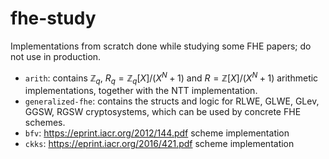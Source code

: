 # fhe-study
Implementations from scratch done while studying some FHE papers; do not use in production.

- `arith`: contains $\mathbb{Z}_q$, $R_q=\mathbb{Z}_q[X]/(X^N+1)$ and $R=\mathbb{Z}[X]/(X^N+1)$ arithmetic implementations, together with the NTT implementation.
- `generalized-fhe`: contains the structs and logic for RLWE, GLWE, GLev, GGSW, RGSW cryptosystems, which can be used by concrete FHE schemes.
- `bfv`: https://eprint.iacr.org/2012/144.pdf scheme implementation
- `ckks`: https://eprint.iacr.org/2016/421.pdf scheme implementation

